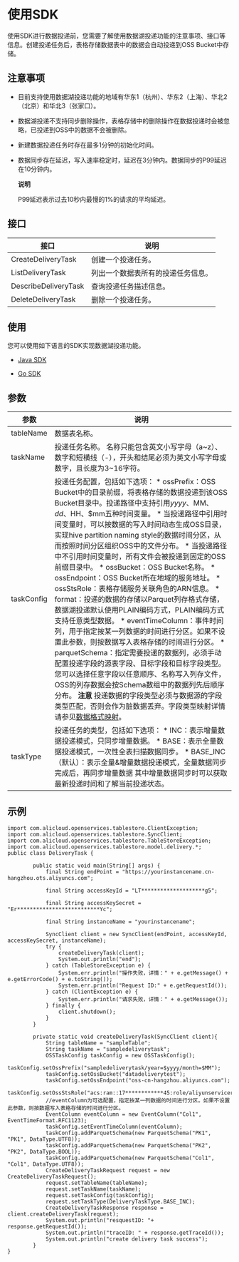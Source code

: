 使用SDK 
==========================

使用SDK进行数据投递前，您需要了解使用数据湖投递功能的注意事项、接口等信息。创建投递任务后，表格存储数据表中的数据会自动投递到OSS Bucket中存储。

注意事项 
-------------------------

* 目前支持使用数据湖投递功能的地域有华东1（杭州）、华东2（上海）、华北2（北京）和华北3（张家口）。

  

* 数据湖投递不支持同步删除操作，表格存储中的删除操作在数据投递时会被忽略，已投递到OSS中的数据不会被删除。

  

* 新建数据投递任务时存在最多1分钟的初始化时间。

  

* 数据同步存在延迟，写入速率稳定时，延迟在3分钟内。数据同步的P99延迟在10分钟内。

  **说明**

  P99延迟表示过去10秒内最慢的1%的请求的平均延迟。
  




接口 
-----------------------




|          接口          |        说明         |
|----------------------|-------------------|
| CreateDeliveryTask   | 创建一个投递任务。         |
| ListDeliveryTask     | 列出一个数据表所有的投递任务信息。 |
| DescribeDeliveryTask | 查询投递任务描述信息。       |
| DeleteDeliveryTask   | 删除一个投递任务。         |



使用 
-----------------------

您可以使用如下语言的SDK实现数据湖投递功能。

* [Java SDK]()

  

* [Go SDK]()

  




参数 
-----------------------



|     参数     |                                                                                                                                                                                                                                                                                                                                                                                                                                                                                                                                                                         说明                                                                                                                                                                                                                                                                                                                                                                                                                                                                                                                                                                          |
|------------|-----------------------------------------------------------------------------------------------------------------------------------------------------------------------------------------------------------------------------------------------------------------------------------------------------------------------------------------------------------------------------------------------------------------------------------------------------------------------------------------------------------------------------------------------------------------------------------------------------------------------------------------------------------------------------------------------------------------------------------------------------------------------------------------------------------------------------------------------------------------------------------------------------------------------------------------------------------------------------------------------------------------------------------------------------------------------------------------------------------------------------------------------------|
| tableName  | 数据表名称。                                                                                                                                                                                                                                                                                                                                                                                                                                                                                                                                                                                                                                                                                                                                                                                                                                                                                                                                                                                                                                                                                                                                              |
| taskName   | 投递任务名称。  名称只能包含英文小写字母（a\~z）、数字和短横线（-），开头和结尾必须为英文小写字母或数字，且长度为3\~16字符。                                                                                                                                                                                                                                                                                                                                                                                                                                                                                                                                                                                                                                                                                                                                                                                                                                                                                                                                                                                                                                                                |
| taskConfig | 投递任务配置，包括如下选项： * ossPrefix：OSS Bucket中的目录前缀，将表格存储的数据投递到该OSS Bucket目录中。投递路径中支持引用$yyyy、$MM、$dd、$HH、$mm五种时间变量。 * 当投递路径中引用时间变量时，可以按数据的写入时间动态生成OSS目录，实现hive partition naming style的数据时间分区，从而按照时间分区组织OSS中的文件分布。   * 当投递路径中不引用时间变量时，所有文件会被投递到固定的OSS前缀目录中。     * ossBucket：OSS Bucket名称。   * ossEndpoint：OSS Bucket所在地域的服务地址。   * ossStsRole：表格存储服务关联角色的ARN信息。   * format：投递的数据的存储以Parquet列存格式存储，数据湖投递默认使用PLAIN编码方式，PLAIN编码方式支持任意类型数据。   * eventTimeColumn：事件时间列，用于指定按某一列数据的时间进行分区。如果不设置此参数，则按数据写入表格存储的时间进行分区。   * parquetSchema：指定需要投递的数据列，必须手动配置投递字段的源表字段、目标字段和目标字段类型。 您可以选择任意字段以任意顺序、名称写入列存文件，OSS的列存数据会按Schema数组中的数据列先后顺序分布。 **注意** 投递数据的字段类型必须与数据源的字段类型匹配，否则会作为脏数据丢弃。字段类型映射详情请参见[数据格式映射](/cn.zh-CN/功能介绍/数据湖投递/快速入门.md)。    |
| taskType   | 投递任务的类型，包括如下选项：  * INC：表示增量数据投递模式，只同步增量数据。   * BASE：表示全量数据投递模式，一次性全表扫描数据同步。   * BASE_INC（默认）：表示全量\&增量数据投递模式，全量数据同步完成后，再同步增量数据 其中增量数据同步时可以获取最新投递时间和了解当前投递状态。                                                                                                                                                                                                                                                                                                                                                                                                                                                                                                                                                                                                                                                                                                                                                                                                                                                     |



示例 
-----------------------

    import com.alicloud.openservices.tablestore.ClientException;
    import com.alicloud.openservices.tablestore.SyncClient;
    import com.alicloud.openservices.tablestore.TableStoreException;
    import com.alicloud.openservices.tablestore.model.delivery.*;
    public class DeliveryTask {
    
            public static void main(String[] args) {
                final String endPoint = "https://yourinstancename.cn-hangzhou.ots.aliyuncs.com";
    
                final String accessKeyId = "LT********************g5";
    
                final String accessKeySecret = "Er**************************Yc";
    
                final String instanceName = "yourinstancename";
    
                SyncClient client = new SyncClient(endPoint, accessKeyId, accessKeySecret, instanceName);
                try {
                    createDeliveryTask(client);
                    System.out.println("end");
                } catch (TableStoreException e) {
                    System.err.println("操作失败，详情：" + e.getMessage() + e.getErrorCode() + e.toString());
                    System.err.println("Request ID:" + e.getRequestId());
                } catch (ClientException e) {
                    System.err.println("请求失败，详情：" + e.getMessage());
                } finally {
                    client.shutdown();
                }
            }
    
            private static void createDeliveryTask(SyncClient client){
                String tableName = "sampleTable";
                String taskName = "sampledeliverytask";
                OSSTaskConfig taskConfig = new OSSTaskConfig();
                taskConfig.setOssPrefix("sampledeliverytask/year=$yyyy/month=$MM");
                taskConfig.setOssBucket("datadeliverytest");
                taskConfig.setOssEndpoint("oss-cn-hangzhou.aliyuncs.com");
                taskConfig.setOssStsRole("acs:ram::17************45:role/aliyunserviceroleforotsdatadelivery");
                //eventColumn为可选配置，指定按某一列数据的时间进行分区。如果不设置此参数，则按数据写入表格存储的时间进行分区。
                EventColumn eventColumn = new EventColumn("Col1", EventTimeFormat.RFC1123);
                taskConfig.setEventTimeColumn(eventColumn);
                taskConfig.addParquetSchema(new ParquetSchema("PK1", "PK1", DataType.UTF8));
                taskConfig.addParquetSchema(new ParquetSchema("PK2", "PK2", DataType.BOOL));
                taskConfig.addParquetSchema(new ParquetSchema("Col1", "Col1", DataType.UTF8));
                CreateDeliveryTaskRequest request = new CreateDeliveryTaskRequest();
                request.setTableName(tableName);
                request.setTaskName(taskName);
                request.setTaskConfig(taskConfig);
                request.setTaskType(DeliveryTaskType.BASE_INC);
                CreateDeliveryTaskResponse response = client.createDeliveryTask(request);
                System.out.println("resquestID: "+ response.getRequestId());
                System.out.println("traceID: " + response.getTraceId());
                System.out.println("create delivery task success");
            }
    }



